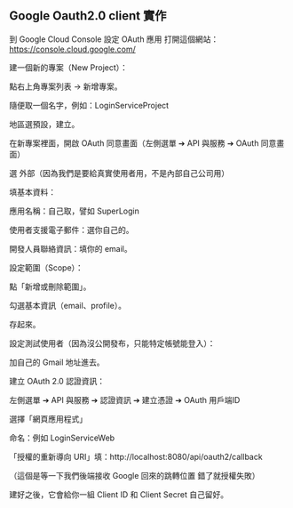 ## Google Oauth2.0 client 實作

到 Google Cloud Console 設定 OAuth 應用
打開這個網站：https://console.cloud.google.com/

建一個新的專案（New Project）：

點右上角專案列表 → 新增專案。

隨便取一個名字，例如：LoginServiceProject

地區選預設，建立。

在新專案裡面，開啟 OAuth 同意畫面（左側選單 ➔ API 與服務 ➔ OAuth 同意畫面）

選 外部（因為我們是要給真實使用者用，不是內部自己公司用）

填基本資料：

應用名稱：自己取，譬如 SuperLogin

使用者支援電子郵件：選你自己的。

開發人員聯絡資訊：填你的 email。

設定範圍（Scope）：

點「新增或刪除範圍」。

勾選基本資訊（email、profile）。

存起來。

設定測試使用者（因為沒公開發布，只能特定帳號能登入）：

加自己的 Gmail 地址進去。

建立 OAuth 2.0 認證資訊：

左側選單 ➔ API 與服務 ➔ 認證資訊 ➔ 建立憑證 ➔ OAuth 用戶端ID

選擇「網頁應用程式」

命名：例如 LoginServiceWeb

「授權的重新導向 URI」填：http://localhost:8080/api/oauth2/callback

（這個是等一下我們後端接收 Google 回來的跳轉位置 錯了就授權失敗）

建好之後，它會給你一組 Client ID 和 Client Secret 自己留好。

